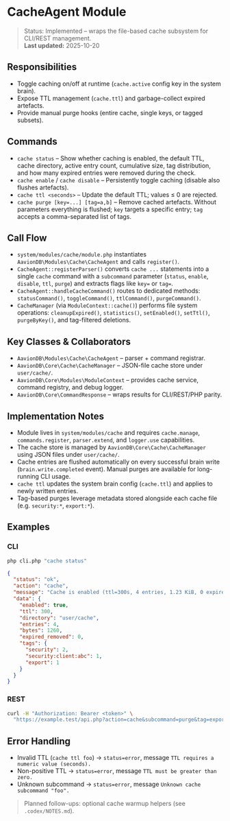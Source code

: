 # CacheAgent Module

> Status: Implemented – wraps the file-based cache subsystem for CLI/REST management.  
> **Last updated:** 2025-10-20

## Responsibilities
- Toggle caching on/off at runtime (`cache.active` config key in the system brain).
- Expose TTL management (`cache.ttl`) and garbage-collect expired artefacts.
- Provide manual purge hooks (entire cache, single keys, or tagged subsets).

## Commands
- `cache status` – Show whether caching is enabled, the default TTL, cache directory, active entry count, cumulative size, tag distribution, and how many expired entries were removed during the check.
- `cache enable` / `cache disable` – Persistently toggle caching (disable also flushes artefacts).
- `cache ttl <seconds>` – Update the default TTL; values ≤ 0 are rejected.
- `cache purge [key=...] [tag=a,b]` – Remove cached artefacts. Without parameters everything is flushed; `key` targets a specific entry; `tag` accepts a comma-separated list of tags.

## Call Flow
- `system/modules/cache/module.php` instantiates `AavionDB\Modules\Cache\CacheAgent` and calls `register()`.  
- `CacheAgent::registerParser()` converts `cache ...` statements into a single `cache` command with a `subcommand` parameter (`status`, `enable`, `disable`, `ttl`, `purge`) and extracts flags like `key=` or `tag=`.  
- `CacheAgent::handleCacheCommand()` routes to dedicated methods: `statusCommand()`, `toggleCommand()`, `ttlCommand()`, `purgeCommand()`.  
- `CacheManager` (via `ModuleContext::cache()`) performs file system operations: `cleanupExpired()`, `statistics()`, `setEnabled()`, `setTtl()`, `purgeByKey()`, and tag-filtered deletions.

## Key Classes & Collaborators
- `AavionDB\Modules\Cache\CacheAgent` – parser + command registrar.  
- `AavionDB\Core\Cache\CacheManager` – JSON-file cache store under `user/cache/`.  
- `AavionDB\Core\Modules\ModuleContext` – provides cache service, command registry, and debug logger.  
- `AavionDB\Core\CommandResponse` – wraps results for CLI/REST/PHP parity.

## Implementation Notes
- Module lives in `system/modules/cache` and requires `cache.manage`, `commands.register`, `parser.extend`, and `logger.use` capabilities.
- The cache store is managed by `AavionDB\Core\Cache\CacheManager` using JSON files under `user/cache/`.
- Cache entries are flushed automatically on every successful brain write (`brain.write.completed` event). Manual purges are available for long-running CLI usage.
- `cache ttl` updates the system brain config (`cache.ttl`) and applies to newly written entries.
- Tag-based purges leverage metadata stored alongside each cache file (e.g. `security:*`, `export:*`).

## Examples

### CLI
```bash
php cli.php "cache status"
```
```json
{
  "status": "ok",
  "action": "cache",
  "message": "Cache is enabled (ttl=300s, 4 entries, 1.23 KiB, 0 expired removed).",
  "data": {
    "enabled": true,
    "ttl": 300,
    "directory": "user/cache",
    "entries": 4,
    "bytes": 1260,
    "expired_removed": 0,
    "tags": {
      "security": 2,
      "security:client:abc": 1,
      "export": 1
    }
  }
}
```

### REST
```bash
curl -H "Authorization: Bearer <token>" \
  "https://example.test/api.php?action=cache&subcommand=purge&tag=export"
```

## Error Handling
- Invalid TTL (`cache ttl foo`) → `status=error`, message `TTL requires a numeric value (seconds).`
- Non-positive TTL → `status=error`, message `TTL must be greater than zero.`
- Unknown subcommand → `status=error`, message `Unknown cache subcommand "foo".`

> Planned follow-ups: optional cache warmup helpers (see `.codex/NOTES.md`).
